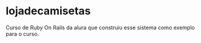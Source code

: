 # lojadecamisetas
Curso de Ruby On Rails da alura que construiu esse sistema como exemplo para o curso.
